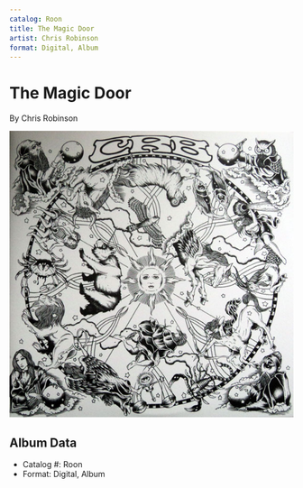 ```yaml
---
catalog: Roon
title: The Magic Door
artist: Chris Robinson
format: Digital, Album
---
```


# The Magic Door

By Chris Robinson

![](../../assets/albumcovers/Chris_Robinson-The_Magic_Door.png)

## Album Data

- Catalog #: Roon
- Format: Digital, Album

